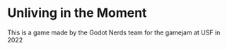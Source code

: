 
# Unliving in the Moment
This is a game made by the Godot Nerds team
for the gamejam at USF in 2022
